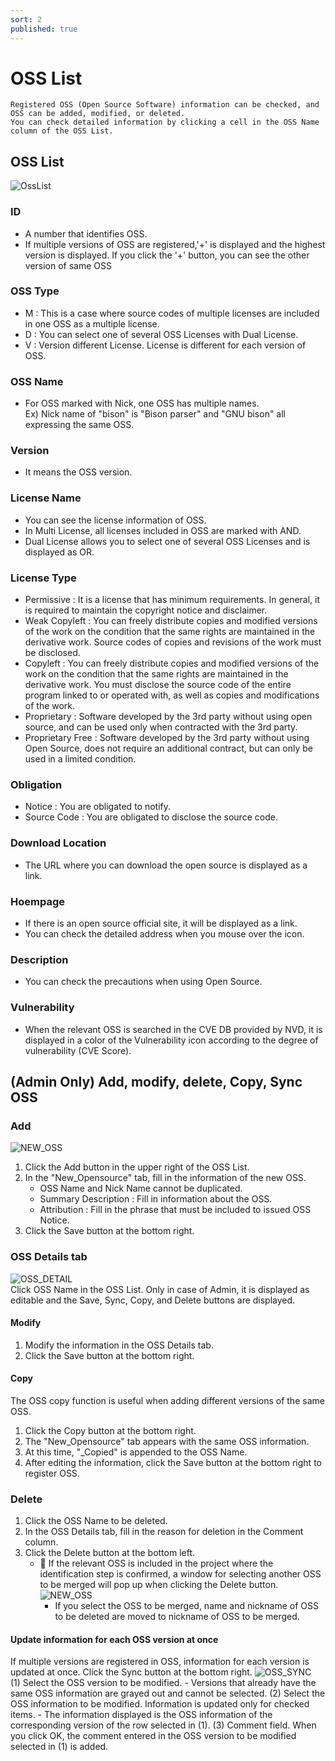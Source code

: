 ```yaml
---
sort: 2
published: true
---
```

# OSS List
```note
Registered OSS (Open Source Software) information can be checked, and OSS can be added, modified, or deleted. 
You can check detailed information by clicking a cell in the OSS Name column of the OSS List.
```
## OSS List
![OssList](../images/oss_list.png)

### ID
- A number that identifies OSS.
- If multiple versions of OSS are registered,'+' is displayed and the highest version is displayed. If you click the '+' button, you can see the other version of same OSS 

### OSS Type
- M : This is a case where source codes of multiple licenses are included in one OSS as a multiple license.
- D : You can select one of several OSS Licenses with Dual License.
- V : Version different License. License is different for each version of OSS.

### OSS Name
- For OSS marked with Nick, one OSS has multiple names.  
    Ex) Nick name of "bison" is "Bison parser" and "GNU bison" all expressing the same OSS.
      
### Version
- It means the OSS version.

### License Name
- You can see the license information of OSS.
- In Multi License, all licenses included in OSS are marked with AND.
- Dual License allows you to select one of several OSS Licenses and is displayed as OR.

### License Type
- Permissive : It is a license that has minimum requirements. In general, it is required to maintain the copyright notice and disclaimer.
- Weak Copyleft : You can freely distribute copies and modified versions of the work on the condition that the same rights are maintained in the derivative work. Source codes of copies and revisions of the work must be disclosed.
- Copyleft : You can freely distribute copies and modified versions of the work on the condition that the same rights are maintained in the derivative work. You must disclose the source code of the entire program linked to or operated with, as well as copies and modifications of the work.
- Proprietary : Software developed by the 3rd party without using open source, and can be used only when contracted with the 3rd party.
- Proprietary Free : Software developed by the 3rd party without using Open Source, does not require an additional contract, but can only be used in a limited condition.

### Obligation
- Notice : You are obligated to notify.
- Source Code : You are obligated to disclose the source code.

### Download Location
- The URL where you can download the open source is displayed as a link.

### Hoempage
- If there is an open source official site, it will be displayed as a link.
- You can check the detailed address when you mouse over the icon.

### Description
- You can check the precautions when using Open Source.

### Vulnerability
- When the relevant OSS is searched in the CVE DB provided by NVD, it is displayed in a color of the Vulnerability icon according to the degree of vulnerability (CVE Score).

## (Admin Only) Add, modify, delete, Copy, Sync OSS 
### Add
![NEW_OSS](../images/2_oss_new.png)
1. Click the Add button in the upper right of the OSS List.
2. In the "New_Opensource" tab, fill in the information of the new OSS.
    - OSS Name and Nick Name cannot be duplicated.
    - Summary Description : Fill in information about the OSS.
    - Attribution : Fill in the phrase that must be included to issued OSS Notice.
3. Click the Save button at the bottom right.

### OSS Details tab
![OSS_DETAIL](../images/2_oss_detail.png)  
Click OSS Name in the OSS List.
Only in case of Admin, it is displayed as editable and the Save, Sync, Copy, and Delete buttons are displayed.

#### Modify
1. Modify the information in the OSS Details tab.
2. Click the Save button at the bottom right.

#### Copy
The OSS copy function is useful when adding different versions of the same OSS.
1. Click the Copy button at the bottom right.
2. The "New_Opensource" tab appears with the same OSS information.
3. At this time, "_Copied" is appended to the OSS Name.
4. After editing the information, click the Save button at the bottom right to register OSS.

### Delete
1. Click the OSS Name to be deleted.
2. In the OSS Details tab, fill in the reason for deletion in the Comment column.
3. Click the Delete button at the bottom left.
    - 📢 If the relevant OSS is included in the project where the identification step is confirmed, a window for selecting another OSS to be merged will pop up when clicking the Delete button.
    ![NEW_OSS](../images/2_oss_rename.png)
        - If you select the OSS to be merged, name and nickname of OSS to be deleted are moved to nickname of OSS to be merged. 


#### Update information for each OSS version at once
If multiple versions are registered in OSS, information for each version is updated at once.
Click the Sync button at the bottom right.
![OSS_SYNC](../images/2_oss_sync.png)  
(1) Select the OSS version to be modified.
     - Versions that already have the same OSS information are grayed out and cannot be selected.
(2) Select the OSS information to be modified. Information is updated only for checked items.
     - The information displayed is the OSS information of the corresponding version of the row selected in (1).
(3) Comment field. When you click OK, the comment entered in the OSS version to be modified selected in (1) is added.


